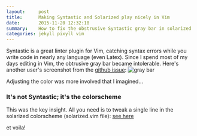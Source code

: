 ```yaml
---
layout:     post
title:      Making Syntastic and Solarized play nicely in Vim
date:       2015-11-20 12:32:18
summary:    How to fix the obstrusive Syntastic gray bar in solarized
categories: jekyll pixyll vim 
---
```


Syntastic is a great linter plugin for Vim, catching syntax errors while you write code in nearly any language (even Latex).
Since I spend most of my days editing in Vim, the obtrusive gray bar became intolerable.
Here's another user's screenshot from the
[github issue](https://github.com/altercation/solarized/issues/252):
![gray bar](https://camo.githubusercontent.com/cd7137cc22c897d136ab9ab1b91905748c1b4a09/687474703a2f2f662e636c2e6c792f6974656d732f33553074324c3035324c325631463256314230672f53637265656e25323053686f74253230323031332d30342d3032253230617425323031352e33352e35362e706e67)

Adjusting the color was more involved that I imagined...


### It's not Syntastic; it's the colorscheme

This was the key insight. 
All you need is to tweak a single line in the solarized colorscheme (solarized.vim file):
[see here](https://github.com/jumski/vim-colors-solarized/commit/54864d547cb54177e3a00d1166637c1fddddfad5)

et voila!
